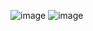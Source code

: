 ![image](https://github.com/user-attachments/assets/dbca33ce-dfe8-4aaf-b999-af35377118ef)
![image](https://github.com/user-attachments/assets/db1e6ac2-0568-4093-a937-b4a4a26fe2e2)
